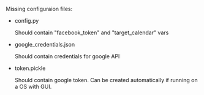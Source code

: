 Missing configuraion files:
* config.py

    Should contain "facebook_token" and "target_calendar" vars

* google_credentials.json

    Should contain credentials for google API
    
* token.pickle

    Should contain google token. Can be created automatically if running on a OS with GUI.
